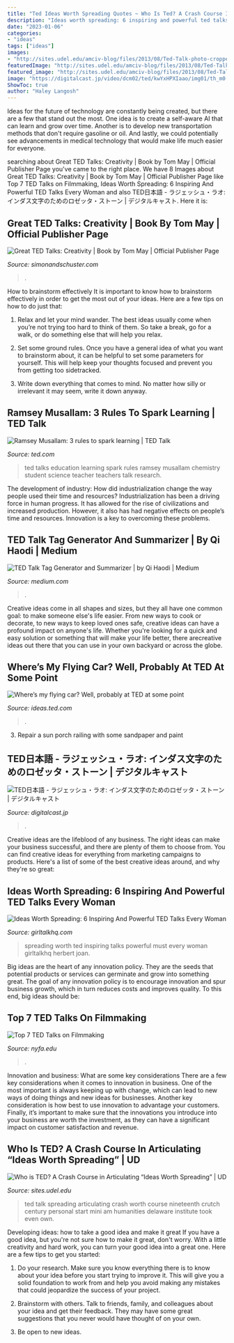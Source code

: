 ```yaml
---
title: "Ted Ideas Worth Spreading Quotes ~ Who Is Ted? A Crash Course In Articulating “ideas Worth Spreading”"
description: "Ideas worth spreading: 6 inspiring and powerful ted talks every woman"
date: "2023-01-06"
categories:
- "ideas"
tags: ["ideas"]
images:
- "http://sites.udel.edu/amciv-blog/files/2013/08/Ted-Talk-photo-cropped.jpg"
featuredImage: "http://sites.udel.edu/amciv-blog/files/2013/08/Ted-Talk-photo-cropped.jpg"
featured_image: "http://sites.udel.edu/amciv-blog/files/2013/08/Ted-Talk-photo-cropped.jpg"
image: "https://digitalcast.jp/video/dcm02/ted/kwYxHPXIaao/img01/th_m0.jpg"
ShowToc: true
author: "Haley Langosh"
---
```



Ideas for the future of technology are constantly being created, but there are a few that stand out the most. One idea is to create a self-aware AI that can learn and grow over time. Another is to develop new transportation methods that don't require gasoline or oil. And lastly, we could potentially see advancements in medical technology that would make life much easier for everyone.

	

		
searching about Great TED Talks: Creativity | Book by Tom May | Official Publisher Page you've came to the right place. We have 8 Images about Great TED Talks: Creativity | Book by Tom May | Official Publisher Page like Top 7 TED Talks on Filmmaking, Ideas Worth Spreading: 6 Inspiring And Powerful TED Talks Every Woman and also TED日本語 - ラジェッシュ・ラオ: インダス文字のためのロゼッタ・ストーン | デジタルキャスト. Here it is:
		
    
## Great TED Talks: Creativity | Book By Tom May | Official Publisher Page

<img loading=lazy src="https://d28hgpri8am2if.cloudfront.net/book_images/onix/cvr9781645172154/great-ted-talks-creativity-9781645172154_xlg.jpg" onerror="this.onerror=null;this.src='https://tse3.mm.bing.net/th?id=OIP.Z7x6iAgg3baJCf8s7x6lgQHaKo&amp;pid=15.1';" alt="Great TED Talks: Creativity | Book by Tom May | Official Publisher Page">

_Source: simonandschuster.com_

>. 

	

How to brainstorm effectively
It is important to know how to brainstorm effectively in order to get the most out of your ideas. Here are a few tips on how to do just that:
1. Relax and let your mind wander. The best ideas usually come when you’re not trying too hard to think of them. So take a break, go for a walk, or do something else that will help you relax.

2. Set some ground rules. Once you have a general idea of what you want to brainstorm about, it can be helpful to set some parameters for yourself. This will help keep your thoughts focused and prevent you from getting too sidetracked.

3. Write down everything that comes to mind. No matter how silly or irrelevant it may seem, write it down anyway.

    
## Ramsey Musallam: 3 Rules To Spark Learning | TED Talk

<img loading=lazy src="https://pi.tedcdn.com/r/pe.tedcdn.com/images/ted/2e8290a67420cb343a885d088ddd8a40b2716e29_1600x1200.jpg?w=1200" onerror="this.onerror=null;this.src='https://tse2.mm.bing.net/th?id=OIP.FZdV9hW0k1UJcs7GCgEODwHaFj&amp;pid=15.1';" alt="Ramsey Musallam: 3 rules to spark learning | TED Talk">

_Source: ted.com_

>ted talks education learning spark rules ramsey musallam chemistry student science teacher teachers talk research. 

	

The development of industry: How did industrialization change the way people used their time and resources?
Industrialization has been a driving force in human progress. It has allowed for the rise of civilizations and increased production. However, it also has had negative effects on people’s time and resources. Innovation is a key to overcoming these problems.

    
## TED Talk Tag Generator And Summarizer | By Qi Haodi | Medium

<img loading=lazy src="https://miro.medium.com/max/710/0*2nc2-Ijgd9QVYNyQ" onerror="this.onerror=null;this.src='https://tse4.mm.bing.net/th?id=OIP.fsaPKDy7SX2Z54QcutPaoAHaDz&amp;pid=15.1';" alt="TED Talk Tag Generator and Summarizer | by Qi Haodi | Medium">

_Source: medium.com_

>. 

	

Creative ideas come in all shapes and sizes, but they all have one common goal: to make someone else's life easier. From new ways to cook or decorate, to new ways to keep loved ones safe, creative ideas can have a profound impact on anyone's life. Whether you're looking for a quick and easy solution or something that will make your life better, there arecreative ideas out there that you can use in your own backyard or across the globe.

    
## Where’s My Flying Car? Well, Probably At TED At Some Point

<img loading=lazy src="https://ideas.ted.com/wp-content/uploads/sites/3/2014/10/flyingcarfeatured1.jpg" onerror="this.onerror=null;this.src='https://tse4.mm.bing.net/th?id=OIP.SHQlMYBilumLmP677aspQAHaEc&amp;pid=15.1';" alt="Where’s my flying car? Well, probably at TED at some point">

_Source: ideas.ted.com_

>. 

	

3. Repair a sun porch railing with some sandpaper and paint

    
## TED日本語 - ラジェッシュ・ラオ: インダス文字のためのロゼッタ・ストーン | デジタルキャスト

<img loading=lazy src="https://digitalcast.jp/video/dcm02/ted/kwYxHPXIaao/img01/th_m0.jpg" onerror="this.onerror=null;this.src='https://tse2.mm.bing.net/th?id=OIP.OZ32l6yOVXr-cg2m861nowHaFj&amp;pid=15.1';" alt="TED日本語 - ラジェッシュ・ラオ: インダス文字のためのロゼッタ・ストーン | デジタルキャスト">

_Source: digitalcast.jp_

>. 

	

Creative ideas are the lifeblood of any business. The right ideas can make your business successful, and there are plenty of them to choose from. You can find creative ideas for everything from marketing campaigns to products. Here's a list of some of the best creative ideas around, and why they're so great: 

    
## Ideas Worth Spreading: 6 Inspiring And Powerful TED Talks Every Woman

<img loading=lazy src="https://www.girltalkhq.com/wp-content/uploads/2017/03/Screen-Shot-2017-03-02-at-5.28.23-PM-e1488504568213.png" onerror="this.onerror=null;this.src='https://tse3.mm.bing.net/th?id=OIP.SKje_BO_9mYkezJ9aHwjtwHaEY&amp;pid=15.1';" alt="Ideas Worth Spreading: 6 Inspiring And Powerful TED Talks Every Woman">

_Source: girltalkhq.com_

>spreading worth ted inspiring talks powerful must every woman girltalkhq herbert joan. 

	

Big ideas are the heart of any innovation policy. They are the seeds that potential products or services can germinate and grow into something great. The goal of any innovation policy is to encourage innovation and spur business growth, which in turn reduces costs and improves quality. To this end, big ideas should be: 

    
## Top 7 TED Talks On Filmmaking

<img loading=lazy src="https://www.nyfa.edu/student-resources/wp-content/uploads/2014/10/TED-Talks.png" onerror="this.onerror=null;this.src='https://tse1.mm.bing.net/th?id=OIP.Jje81Zx2nnGPVmrXkXfchQHaDh&amp;pid=15.1';" alt="Top 7 TED Talks on Filmmaking">

_Source: nyfa.edu_

>. 

	

Innovation and business: What are some key considerations
There are a few key considerations when it comes to innovation in business. One of the most important is always keeping up with change, which can lead to new ways of doing things and new ideas for businesses. Another key consideration is how best to use innovation to advantage your customers. Finally, it’s important to make sure that the innovations you introduce into your business are worth the investment, as they can have a significant impact on customer satisfaction and revenue.

    
## Who Is TED? A Crash Course In Articulating “Ideas Worth Spreading” | UD

<img loading=lazy src="http://sites.udel.edu/amciv-blog/files/2013/08/Ted-Talk-photo-cropped.jpg" onerror="this.onerror=null;this.src='https://tse3.mm.bing.net/th?id=OIP.oS-x7jYv8fmfJvXq3qiitwHaHZ&amp;pid=15.1';" alt="Who is TED? A Crash Course in Articulating “Ideas Worth Spreading” | UD">

_Source: sites.udel.edu_

>ted talk spreading articulating crash worth course nineteenth crutch century personal start mini am humanities delaware institute took even own. 

	

Developing ideas: how to take a good idea and make it great
If you have a good idea, but you're not sure how to make it great, don't worry. With a little creativity and hard work, you can turn your good idea into a great one.
Here are a few tips to get you started:

1. Do your research. Make sure you know everything there is to know about your idea before you start trying to improve it. This will give you a solid foundation to work from and help you avoid making any mistakes that could jeopardize the success of your project.

2. Brainstorm with others. Talk to friends, family, and colleagues about your idea and get their feedback. They may have some great suggestions that you never would have thought of on your own.

3. Be open to new ideas.

